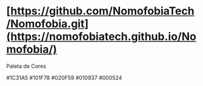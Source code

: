 # [https://github.com/NomofobiaTech/Nomofobia.git](https://nomofobiatech.github.io/Nomofobia/)



Paleta de Cores

#1C31A5
#101F78
#020F59
#010937
#000524
